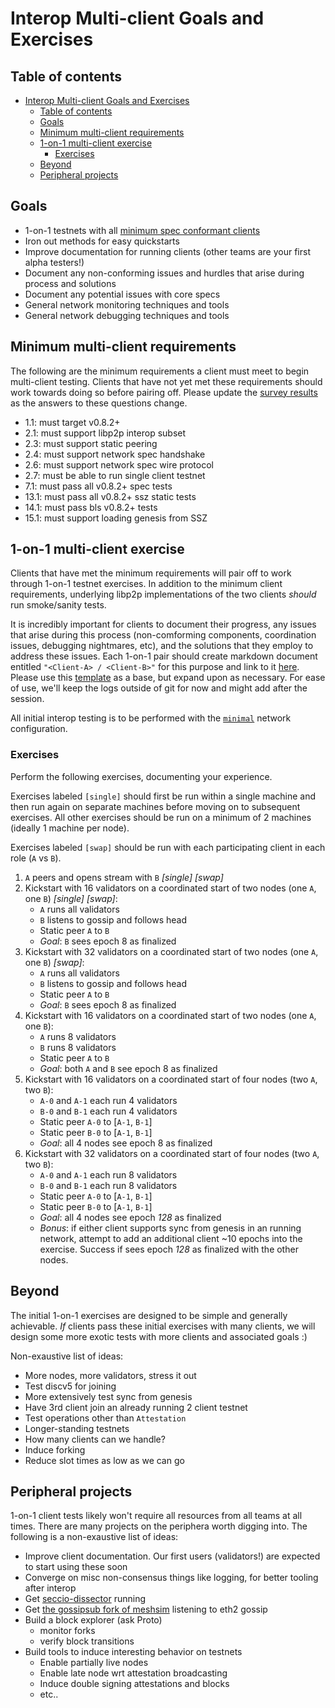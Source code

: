 # Interop Multi-client Goals and Exercises

## Table of contents

<!-- START doctoc generated TOC please keep comment here to allow auto update -->
<!-- DON'T EDIT THIS SECTION, INSTEAD RE-RUN doctoc TO UPDATE -->

- [Interop Multi-client Goals and Exercises](#interop-multi-client-goals-and-exercises)
  - [Table of contents](#table-of-contents)
  - [Goals](#goals)
  - [Minimum multi-client requirements](#minimum-multi-client-requirements)
  - [1-on-1 multi-client exercise](#1-on-1-multi-client-exercise)
    - [Exercises](#exercises)
  - [Beyond](#beyond)
  - [Peripheral projects](#peripheral-projects)

<!-- END doctoc generated TOC please keep comment here to allow auto update -->


## Goals

* 1-on-1 testnets with all [minimum spec conformant clients](#Minimum-multi-client-requirements)
* Iron out methods for easy quickstarts
* Improve documentation for running clients (other teams are your first alpha testers!)
* Document any non-conforming issues and hurdles that arise during process and solutions
* Document any potential issues with core specs
* General network monitoring techniques and tools
* General network debugging techniques and tools

## Minimum multi-client requirements

The following are the minimum requirements a client must meet to begin multi-client testing. Clients that have not yet met these requirements should work towards doing so before pairing off. Please update the [survey results](./survey-results.md) as the answers to these questions change.

* 1.1: must target v0.8.2+
* 2.1: must support libp2p interop subset
* 2.3: must support static peering
* 2.4: must support network spec handshake
* 2.6: must support network spec wire protocol
* 2.7: must be able to run single client testnet
* 7.1: must pass all v0.8.2+ spec tests
* 13.1: must pass all v0.8.2+ ssz static tests
* 14.1: must pass bls v0.8.2+ tests
* 15.1: must support loading genesis from SSZ

## 1-on-1 multi-client exercise

Clients that have met the minimum requirements will pair off to work through 1-on-1 testnet exercises. In addition to the minimum client requirements, underlying libp2p implementations of the two clients _should_ run smoke/sanity tests.

It is incredibly important for clients to document their progress, any issues that arise during this process (non-comforming components, coordination issues, debugging nightmares, etc), and the solutions that they employ to address these issues. Each 1-on-1 pair should create markdown document entitled `"<Client-A> / <Client-B>"` for this purpose and link to it [here](https://notes.ethereum.org/b59YO_mqQJOn0FddqzWnbg). Please use this [template](https://notes.ethereum.org/UVOrrrgeT_KuEy2vWbppfQ) as a base, but expand upon as necessary. For ease of use, we'll keep the logs outside of git for now and might add after the session.

All initial interop testing is to be performed with the [`minimal`](https://github.com/ethereum/eth2.0-specs/blob/master/configs/minimal.yaml) network configuration.

### Exercises

Perform the following exercises, documenting your experience.

Exercises labeled `[single]` should first be run within a single machine and then run again on separate machines before moving on to subsequent exercises. All other exercises should be run on a minimum of 2 machines (ideally 1 machine per node).

Exercises labeled `[swap]` should be run with each participating client in each role (`A` vs `B`).

1. `A` peers and opens stream with `B` _[single]_ _[swap]_
2. Kickstart with 16 validators on a coordinated start of two nodes (one `A`, one `B`) _[single]_ _[swap]_:
    - `A` runs all validators
    - `B` listens to gossip and follows head
    - Static peer `A` to `B`
    - _Goal_: `B` sees epoch 8 as finalized
3. Kickstart with 32 validators on a coordinated start of two nodes (one `A`, one `B`) _[swap]_:
    - `A` runs all validators
    - `B` listens to gossip and follows head
    - Static peer `A` to `B`
    - _Goal_: `B` sees epoch 8 as finalized
4. Kickstart with 16 validators on a coordinated start of two nodes (one `A`, one `B`):
    - `A` runs 8 validators
    - `B` runs 8 validators
    - Static peer `A` to `B`
    - _Goal_: both `A` and `B` see epoch 8 as finalized
5. Kickstart with 16 validators on a coordinated start of four nodes (two `A`, two `B`):
    - `A-0` and `A-1` each run 4 validators
    - `B-0` and `B-1` each run 4 validators
    - Static peer `A-0` to [`A-1`, `B-1`]
    - Static peer `B-0` to [`A-1`, `B-1`]
    - _Goal_: all 4 nodes see epoch 8 as finalized
6. Kickstart with 32 validators on a coordinated start of four nodes (two `A`, two `B`):
    - `A-0` and `A-1` each run 8 validators
    - `B-0` and `B-1` each run 8 validators
    - Static peer `A-0` to [`A-1`, `B-1`]
    - Static peer `B-0` to [`A-1`, `B-1`]
    - _Goal_: all 4 nodes see epoch _128_ as finalized
    - _Bonus_: if either client supports sync from genesis in an running network, attempt to add an additional client ~10 epochs into the exercise. Success if sees epoch _128_ as finalized with the other nodes.

## Beyond

The initial 1-on-1 exercises are designed to be simple and generally achievable. _If_ clients pass these initial exercises with many clients, we will design some more exotic tests with more clients and associated goals :)

Non-exaustive list of ideas:
- More nodes, more validators, stress it out
- Test discv5 for joining
- More extensively test sync from genesis
- Have 3rd client join an already running 2 client testnet
- Test operations other than `Attestation`
- Longer-standing testnets
- How many clients can we handle?
- Induce forking
- Reduce slot times as low as we can go

## Peripheral projects

1-on-1 client tests likely won't require all resources from all teams at all times. There are many projects on the periphera worth digging into. The following is a non-exaustive list of ideas:

* Improve client documentation. Our first users (validators!) are expected to start using these soon
* Converge on misc non-consensus things like logging, for better tooling after interop
* Get [seccio-dissector](https://github.com/michaelvoronov/secio-dissector) running
* Get [the gossipsub fork of meshsim](https://github.com/valer-cara/meshsim/) listening to eth2 gossip
* Build a block explorer (ask Proto)
    * monitor forks
    * verify block transitions
* Build tools to induce interesting behavior on testnets
    * Enable partially live nodes
    * Enable late node wrt attestation broadcasting
    * Induce double signing attestations and blocks
    * etc..